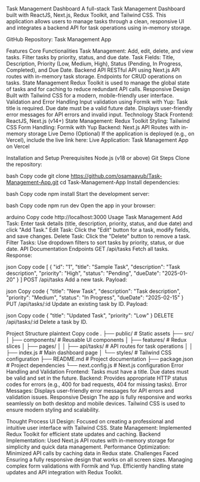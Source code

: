 Task Management Dashboard
A full-stack Task Management Dashboard built with ReactJS, Next.js, Redux Toolkit, and Tailwind CSS. This application allows users to manage tasks through a clean, responsive UI and integrates a backend API for task operations using in-memory storage.

GitHub Repository: Task Management App

Features
Core Functionalities
Task Management:
Add, edit, delete, and view tasks.
Filter tasks by priority, status, and due date.
Task Fields:
Title, Description, Priority (Low, Medium, High), Status (Pending, In Progress, Completed), and Due Date.
Backend API
RESTful API using Next.js API routes with in-memory task storage.
Endpoints for CRUD operations on tasks.
State Management
Redux Toolkit is used to manage the global state of tasks and for caching to reduce redundant API calls.
Responsive Design
Built with Tailwind CSS for a modern, mobile-friendly user interface.
Validation and Error Handling
Input validation using Formik with Yup:
Task title is required.
Due date must be a valid future date.
Displays user-friendly error messages for API errors and invalid input.
Technology Stack
Frontend: ReactJS, Next.js (v14+)
State Management: Redux Toolkit
Styling: Tailwind CSS
Form Handling: Formik with Yup
Backend: Next.js API Routes with in-memory storage
Live Demo (Optional)
If the application is deployed (e.g., on Vercel), include the live link here:
Live Application: Task Management App on Vercel

Installation and Setup
Prerequisites
Node.js (v18 or above)
Git
Steps
Clone the repository:

bash
Copy code
git clone https://github.com/osamaayub/Task-Management-App.git
cd Task-Management-App
Install dependencies:

bash
Copy code
npm install
Start the development server:

bash
Copy code
npm run dev
Open the app in your browser:

arduino
Copy code
http://localhost:3000
Usage
Task Management
Add Task: Enter task details (title, description, priority, status, and due date) and click "Add Task."
Edit Task: Click the "Edit" button for a task, modify fields, and save changes.
Delete Task: Click the "Delete" button to remove a task.
Filter Tasks: Use dropdown filters to sort tasks by priority, status, or due date.
API Documentation
Endpoints
GET /api/tasks
Fetch all tasks.
Response:

json
Copy code
[
  {
    "id": "1",
    "title": "Sample Task",
    "description": "Task description",
    "priority": "High",
    "status": "Pending",
    "dueDate": "2025-01-20"
  }
]
POST /api/tasks
Add a new task.
Payload:

json
Copy code
{
  "title": "New Task",
  "description": "Task description",
  "priority": "Medium",
  "status": "In Progress",
  "dueDate": "2025-02-15"
}
PUT /api/tasks/:id
Update an existing task by ID.
Payload:

json
Copy code
{
  "title": "Updated Task",
  "priority": "Low"
}
DELETE /api/tasks/:id
Delete a task by ID.

Project Structure
plaintext
Copy code
.
├── public/               # Static assets
├── src/
│   ├── components/       # Reusable UI components
│   ├── features/         # Redux slices
│   ├── pages/
│   │   ├── api/tasks/    # API routes for task operations
│   │   ├── index.js      # Main dashboard page
│   └── styles/           # Tailwind CSS configuration
├── README.md             # Project documentation
├── package.json          # Project dependencies
└── next.config.js        # Next.js configuration
Error Handling and Validation
Frontend:
Tasks must have a title.
Due dates must be valid and set in the future.
Backend:
Provides appropriate HTTP status codes for errors (e.g., 400 for bad requests, 404 for missing tasks).
Error Messages:
Displays user-friendly error messages for API errors and validation issues.
Responsive Design
The app is fully responsive and works seamlessly on both desktop and mobile devices. Tailwind CSS is used to ensure modern styling and scalability.

Thought Process
UI Design: Focused on creating a professional and intuitive user interface with Tailwind CSS.
State Management: Implemented Redux Toolkit for efficient state updates and caching.
Backend Implementation: Used Next.js API routes with in-memory storage for simplicity and quick data management.
Performance Optimization: Minimized API calls by caching data in Redux state.
Challenges Faced
Ensuring a fully responsive design that works on all screen sizes.
Managing complex form validations with Formik and Yup.
Efficiently handling state updates and API integration with Redux Toolkit.
